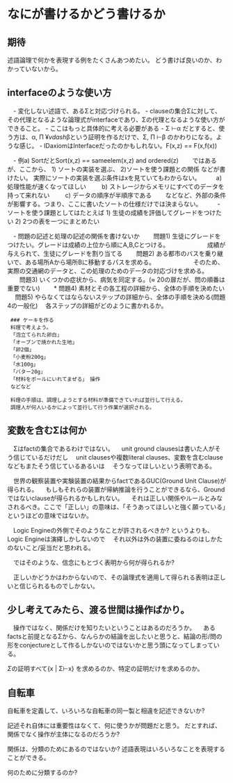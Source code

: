 # なにが書けるかどう書けるか

## 期待
述語論理で何かを表現する例をたくさんあつめたい。
どう書けば良いのか、わかっていないから。



## interfaceのような使い方
　- 変化しない述語で、あるΣと対応づけられる。
	 - clauseの集合Σに対して、その代理となるような論理式がinterfaceであり、Σの代理となるような使い方ができること。
	 - ここはもっと具体的に考える必要がある
	 - Σ $\vdash$α だとすると、使う方は、α, Π $¥vdash$βという証明を作るだけで、Σ, Π $\vdash$β のかわりになる。ような感じ。
	 - IDaxiomはInterfaceだったのかもしれない。F(x,z) == F(x,f(x))
	 
　- 例a) SortだとSort(x,z) == sameelem(x,z) and ordered(z)
　　ではあるが、ここから、
  		1) ソートの実装を選ぶ、
		2)ソートを使う課題との関係
		などが書けたい。
		実際にソートの実装を選ぶ条件はxを見ていてもわからない。
　　 a) 処理性能が速くなってほしい
　　 b) ストレージからメモリにすべてのデータを持って来れない
　　 c) データの順序が半順序である
　　などなど、外部の条件が影響する。つまり、ここに書いたソートの仕様だけでは決まらない。
  　
　- ソートを使う課題としてはたとえば
	  1) 生徒の成績を評価してグレードをつけたい
	  2) 2つの表を一つにまとめたい
	  
　- 問題の記述と処理の記述の関係を書けないか
　　問題1) 生徒にグレードをつけたい。グレードは成績の上位から順にA,B,Cとつける。
　　　　　　成績が与えられて、生徒にグレードを割り当てる
　　問題2) ある都市のバスを乗り継いで、ある場所Aから場所Bに移動するパスを求める。
　　　　　　そのため、実際の交通網のデータと、この処理のためのデータの対応づけを求める。
　　問題3) いくつかの症状から、病気を同定する。(≈ 20の扉だが、問の順番は重要でない)
　　* 問題4) 素材とその各工程の詳細から、全体の手順を決めたい
  　 問題5) やらなくてはならないステップの詳細から、全体の手順を決める(問題4の一般化)
	　各ステップの詳細がどのように書かれるか。
	 
	 ### ケーキを作る
	 料理で考えよう。
	 「泡立てられた卵白」
	 「オーブンで焼かれた生地」
	 「卵2個」
	 「小麦粉200g」
	 「水100g」
	 「バター20g」
	 「材料をボールにいれてまぜる」　操作
	 などなど
	 
	 料理の手順は、調理しようとする材料が準備できていれば並行して行える。
	 調理人が何人いるかによって並行して行う作業が選択される。
	 

## 変数を含むΣは何か

　Σはfactの集合であるわけではない。
　unit ground clausesは書いた人がそう信じているだけだし
　unit clausesや複数literal clauses、変数を含むclauseなどもまたそう信じているあるいは
　そうなってほしいという表明である。

　世界の観察装置や実験装置の結果からfactであるGUC(Ground Unit Clause)が得られる。
　もしもそれらの装置が帰納推論を行うことができるなら、Groundではないclauseが得られるかもしれない。
　それは正しい関係やルールとみなされるべき。ここで「正しい」の意味は、「そうあってほしいと強く願っている」というほどの意味ではないか。

　Logic Engineの外側でそのようなことが許されるべきか? というよりも、Logic Engineは演繹しかしないので
　それ以外は外の装置に委ねるのはしかたのないこと/妥当だと思われる。

　ではそのような、信念にもとづく表明から何が得られるか?

　正しいかどうかはわからないので、その論理式を適用して得られる表明は正しいと信じられるものでしかない。


## 少し考えてみたら、渡る世間は操作ばかり。
　操作ではなく、関係だけを知りたいということはあるのだろうか。
　あるfactsと前提となるΣから、なんらかの結論を出したいと思うと、結論の形/問の形をconjectureとして作るしかないのではないかと思う頭になってしまっている。

$\Sigma$の証明すべて{x | Σ$\vdash$x} を求めるのか、特定の証明だけを求めるのか。

 
## 自転車
自転車を定義して、いろいろな自転車の同一製と相違を記述できないか?

記述それ自体には重要性はなくて、何に使うかが問題だと思う。
だとすれば、関係でなく操作が主体になるのだろうか?

関係は、分類のためにあるのではないか?
述語表現はいろいろなことを表現することができる。

何のために分類するのか?

